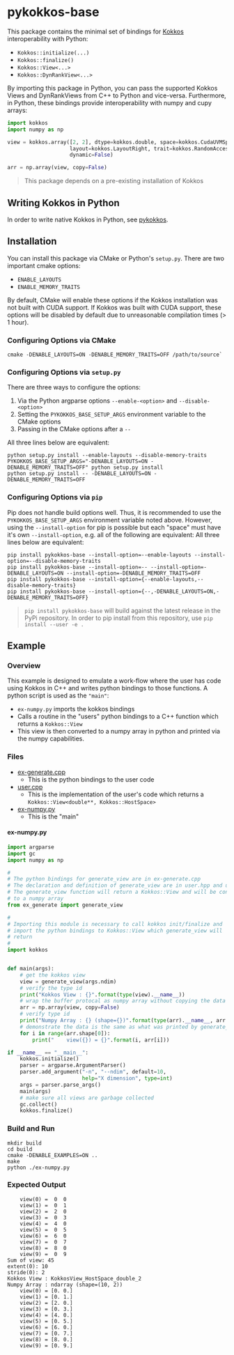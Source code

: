 # pykokkos-base

This package contains the minimal set of bindings for [Kokkos](https://github.com/kokkos/kokkos)
interoperability with Python:

- `Kokkos::initialize(...)`
- `Kokkos::finalize()`
- `Kokkos::View<...>`
- `Kokkos::DynRankView<...>`

By importing this package in Python, you can pass the supported Kokkos Views and DynRankViews
from C++ to Python and vice-versa. Furthermore, in Python, these bindings provide interoperability
with numpy and cupy arrays:

```python
import kokkos
import numpy as np

view = kokkos.array([2, 2], dtype=kokkos.double, space=kokkos.CudaUVMSpace,
                    layout=kokkos.LayoutRight, trait=kokkos.RandomAccess,
                    dynamic=False)

arr = np.array(view, copy=False)
```

> This package depends on a pre-existing installation of Kokkos

## Writing Kokkos in Python

In order to write native Kokkos in Python, see [pykokkos](https://github.com/kokkos/pykokkos).

## Installation

You can install this package via CMake or Python's `setup.py`. There are two important cmake options:

- `ENABLE_LAYOUTS`
- `ENABLE_MEMORY_TRAITS`

By default, CMake will enable these options if the Kokkos installation was not built with CUDA support.
If Kokkos was built with CUDA support, these options will be disabled by default due to unreasonable
compilation times (> 1 hour).

### Configuring Options via CMake

```console
cmake -DENABLE_LAYOUTS=ON -DENABLE_MEMORY_TRAITS=OFF /path/to/source`
```

### Configuring Options via `setup.py`

There are three ways to configure the options:

1. Via the Python argparse options `--enable-<option>` and `--disable-<option>`
2. Setting the `PYKOKKOS_BASE_SETUP_ARGS` environment variable to the CMake options
3. Passing in the CMake options after a `--`

All three lines below are equivalent:

```console
python setup.py install --enable-layouts --disable-memory-traits
PYKOKKOS_BASE_SETUP_ARGS="-DENABLE_LAYOUTS=ON -DENABLE_MEMORY_TRAITS=OFF" python setup.py install
python setup.py install -- -DENABLE_LAYOUTS=ON -DENABLE_MEMORY_TRAITS=OFF
```

### Configuring Options via `pip`

Pip does not handle build options well. Thus, it is recommended to use the `PYKOKKOS_BASE_SETUP_ARGS`
environment variable noted above. However, using the `--install-option` for pip is possible but
each "space" must have it's own `--install-option`, e.g. all of the following are equivalent:
All three lines below are equivalent:

```console
pip install pykokkos-base --install-option=--enable-layouts --install-option=--disable-memory-traits
pip install pykokkos-base --install-option=-- --install-option=-DENABLE_LAYOUTS=ON --install-option=-DENABLE_MEMORY_TRAITS=OFF
pip install pykokkos-base --install-option={--enable-layouts,--disable-memory-traits}
pip install pykokkos-base --install-option={--,-DENABLE_LAYOUTS=ON,-DENABLE_MEMORY_TRAITS=OFF}
```

> `pip install pykokkos-base` will build against the latest release in the PyPi repository.
> In order to pip install from this repository, use `pip install --user -e .`

## Example

### Overview

This example is designed to emulate a work-flow where the user has code using Kokkos in C++ and writes python bindings to those functions. A python script is used as the `"main"`:

- `ex-numpy.py` imports the kokkos bindings
- Calls a routine in the "users" python bindings to a C++ function which returns a `Kokkos::View`
- This view is then converted to a numpy array in python and printed via the numpy capabilities.

### Files

- [ex-generate.cpp](https://github.com/kokkos/kokkos-python/blob/main/examples/ex-generate.cpp)
  - This is the python bindings to the user code
- [user.cpp](https://github.com/kokkos/kokkos-python/blob/main/examples/user.cpp)
  - This is the implementation of the user's code which returns a `Kokkos::View<double**, Kokkos::HostSpace>`
- [ex-numpy.py](https://github.com/kokkos/kokkos-python/blob/main/examples/ex-numpy.py)
  - This is the "main"

#### ex-numpy.py

```python
import argparse
import gc
import numpy as np

#
# The python bindings for generate_view are in ex-generate.cpp
# The declaration and definition of generate_view are in user.hpp and user.cpp
# The generate_view function will return a Kokkos::View and will be converted
# to a numpy array
from ex_generate import generate_view

#
# Importing this module is necessary to call kokkos init/finalize and
# import the python bindings to Kokkos::View which generate_view will
# return
#
import kokkos


def main(args):
    # get the kokkos view
    view = generate_view(args.ndim)
    # verify the type id
    print("Kokkos View : {}".format(type(view).__name__))
    # wrap the buffer protocal as numpy array without copying the data
    arr = np.array(view, copy=False)
    # verify type id
    print("Numpy Array : {} (shape={})".format(type(arr).__name__, arr.shape))
    # demonstrate the data is the same as what was printed by generate_view
    for i in range(arr.shape[0]):
        print("    view({}) = {}".format(i, arr[i]))

if __name__ == "__main__":
    kokkos.initialize()
    parser = argparse.ArgumentParser()
    parser.add_argument("-n", "--ndim", default=10,
                        help="X dimension", type=int)
    args = parser.parse_args()
    main(args)
    # make sure all views are garbage collected
    gc.collect()
    kokkos.finalize()
```

### Build and Run

```console
mkdir build
cd build
cmake -DENABLE_EXAMPLES=ON ..
make
python ./ex-numpy.py
```

### Expected Output

```console
    view(0) =  0  0
    view(1) =  0  1
    view(2) =  2  0
    view(3) =  0  3
    view(4) =  4  0
    view(5) =  0  5
    view(6) =  6  0
    view(7) =  0  7
    view(8) =  8  0
    view(9) =  0  9
Sum of view: 45
extent(0): 10
stride(0): 2
Kokkos View : KokkosView_HostSpace_double_2
Numpy Array : ndarray (shape=(10, 2))
    view(0) = [0. 0.]
    view(1) = [0. 1.]
    view(2) = [2. 0.]
    view(3) = [0. 3.]
    view(4) = [4. 0.]
    view(5) = [0. 5.]
    view(6) = [6. 0.]
    view(7) = [0. 7.]
    view(8) = [8. 0.]
    view(9) = [0. 9.]
```
